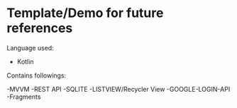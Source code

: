 # Template/Demo for future references

Language used: 
- Kotlin

Contains followings: 

-MVVM 
-REST API
-SQLITE
-LISTVIEW/Recycler View
-GOOGLE-LOGIN-API
-Fragments

